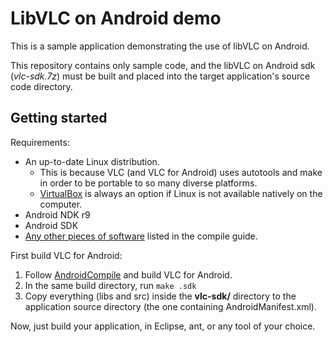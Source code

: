 LibVLC on Android demo
======================

This is a sample application demonstrating the use of libVLC on Android.

This repository contains only sample code, and the libVLC on Android sdk (*vlc-sdk.7z*) must be built and placed into the target application's source code directory.

Getting started
---------------
Requirements:

* An up-to-date Linux distribution.
  * This is because VLC (and VLC for Android) uses autotools and make in order to be portable to so many diverse platforms.
  * [VirtualBox](http://www.virtualbox.org/) is always an option if Linux is not available natively on the computer.
* Android NDK r9
* Android SDK
* [Any other pieces of software](https://wiki.videolan.org/AndroidCompile#Requirements) listed in the compile guide.

First build VLC for Android:

1. Follow [AndroidCompile](https://wiki.videolan.org/AndroidCompile) and build VLC for Android.
2. In the same build directory, run ```make .sdk```
3. Copy everything (libs and src) inside the **vlc-sdk/** directory to the application source directory (the one containing AndroidManifest.xml).

Now, just build your application, in Eclipse, ant, or any tool of your choice.
